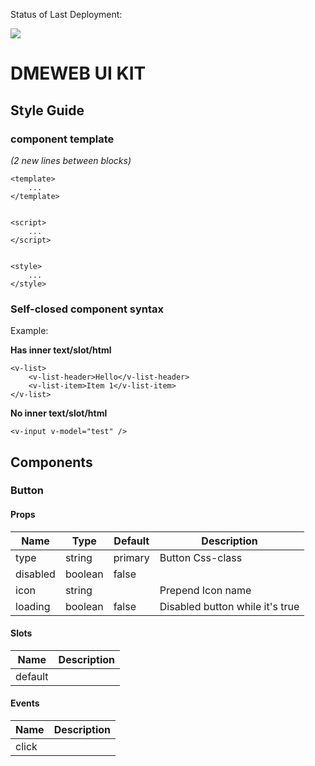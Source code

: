 
Status of Last Deployment:<br>

<img src="https://github.com/va-ovsyanikov/vue-uikit-components/actions/workflows/UI-KIT/badge.svg">

# DMEWEB UI KIT

## Style Guide
### component template 
_(2 new lines between blocks)_

```
<template>
    ...
</template>


<script>
    ...
</script>


<style>
    ...
</style>
```

### Self-closed component syntax
Example:

**Has inner text/slot/html**
```
<v-list>
    <v-list-header>Hello</v-list-header>
    <v-list-item>Item 1</v-list-item>
</v-list>
```
**No inner text/slot/html**
```
<v-input v-model="test" />
```


## Components

### Button
#### Props
| Name     | Type    | Default | Description                     |
|----------|---------|---------|---------------------------------|
| type     | string  | primary | Button Css-class                |
| disabled | boolean | false   |                                 |
| icon     | string  |         | Prepend Icon name               |
| loading  | boolean | false   | Disabled button while it's true |

#### Slots
| Name    | Description |
|---------|-------------|
| default |             |

#### Events
| Name  | Description |
|-------|-------------|
| click |             |
